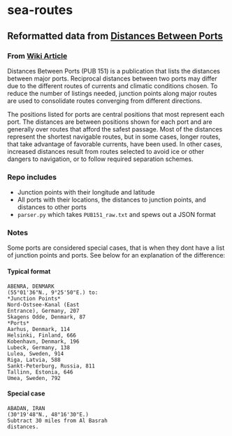 sea-routes
==========

## Reformatted data from [Distances Between Ports](https://maddenmaritime.files.wordpress.com/2015/01/pub151-distances-btw-ports.pdf)

### From [Wiki Article](https://en.wikipedia.org/wiki/Distances_Between_Ports)
Distances Between Ports (PUB 151) is a publication that lists the distances between major ports. Reciprocal distances between two ports may differ due to the different routes of currents and climatic conditions chosen. To reduce the number of listings needed, junction points along major routes are used to consolidate routes converging from different directions.

The positions listed for ports are central positions that most represent each port. The distances are between positions shown for each port and are generally over routes that afford the safest passage. Most of the distances represent the shortest navigable routes, but in some cases, longer routes, that take advantage of favorable currents, have been used. In other cases, increased distances result from routes selected to avoid ice or other dangers to navigation, or to follow required separation schemes.

### Repo includes
* Junction points with their longitude and latitude
* All ports with their locations, the distances to junction points, and distances to other ports
* `parser.py` which takes `PUB151_raw.txt` and spews out a JSON format

### Notes
Some ports are considered special cases, that is when they dont have a list of junction points and ports. See below for an explanation of the difference:

#### Typical format

```
ABENRA, DENMARK
(55°01'36"N., 9°25'50"E.) to:
*Junction Points*
Nord-Ostsee-Kanal (East
Entrance), Germany, 207
Skagens Odde, Denmark, 87
*Ports*
Aarhus, Denmark, 114
Helsinki, Finland, 666
Kobenhavn, Denmark, 196
Lubeck, Germany, 138
Lulea, Sweden, 914
Riga, Latvia, 588
Sankt-Peterburg, Russia, 811
Tallinn, Estonia, 646
Umea, Sweden, 792
```
#### Special case
```
ABADAN, IRAN
(30°19'48"N., 48°16'30"E.)
Subtract 30 miles from Al Basrah
distances.
```
